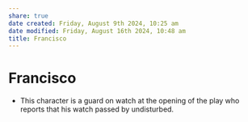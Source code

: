 ```yaml
---
share: true
date created: Friday, August 9th 2024, 10:25 am
date modified: Friday, August 16th 2024, 10:48 am
title: Francisco
---
```


# Francisco

- This character is a guard on watch at the opening of the play who reports that his watch passed by undisturbed.